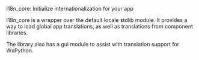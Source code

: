 I18n_core: Initialize internationalization for your app

I18n_core is a wrapper over the default locale stdlib module.
It provides a way to load global app translations, as well as translations from component libraries.

The library also has a gui module to assist with translation support for WxPython.
